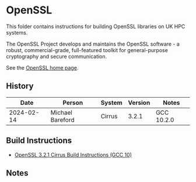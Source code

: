 OpenSSL
=======

This folder contains instructions for building OpenSSL libraries on UK HPC systems.

The OpenSSL Project develops and maintains the OpenSSL software - a robust, commercial-grade,
full-featured toolkit for general-purpose cryptography and secure communication.

See the [OpenSSL home page](https://www.openssl.org/).


History
-------

 Date | Person | System | Version | Notes
 ---- | ------ | ------ | ------- | -----
 2024-02-14 | Michael Bareford | Cirrus | 3.2.1 | GCC 10.2.0


Build Instructions
------------------

* [OpenSSL 3.2.1 Cirrus Build Instructions (GCC 10)](build_openssl_3.2.1_cirrus_gcc10.md)


Notes
-----

